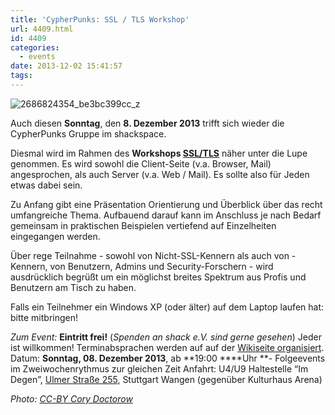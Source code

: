 ```yaml
---
title: 'CypherPunks: SSL / TLS Workshop'
url: 4409.html
id: 4409
categories:
  - events
date: 2013-12-02 15:41:57
tags:
---
```


![2686824354_be3bc399cc_z](https://blog.shackspace.de/wp-content/uploads/2013/06/2686824354_be3bc399cc_z-300x168.jpg)

Auch diesen **Sonntag**, den **8\. Dezember 2013** trifft sich wieder die CypherPunks Gruppe im shackspace.

Diesmal wird im Rahmen des **Workshops [SSL/TLS](http://de.wikipedia.org/wiki/Transport_Layer_Security)** näher unter die Lupe genommen.
Es wird sowohl die Client-Seite (v.a. Browser, Mail) angesprochen, als auch Server (v.a. Web / Mail). Es sollte also für Jeden etwas dabei sein.

Zu Anfang gibt eine Präsentation Orientierung und Überblick über das recht umfangreiche Thema.
Aufbauend darauf kann im Anschluss je nach Bedarf gemeinsam in praktischen Beispielen vertiefend auf Einzelheiten eingegangen werden.

Über rege Teilnahme - sowohl von Nicht-SSL-Kennern als auch von -Kennern, von Benutzern, Admins und Security-Forschern - wird ausdrücklich begrüßt um ein möglichst breites Spektrum aus Profis und Benutzern am Tisch zu haben.

Falls ein Teilnehmer ein Windows XP (oder älter) auf dem Laptop laufen hat: bitte mitbringen!

_Zum Event:_
**Eintritt frei!** (_Spenden an shack e.V. sind gerne gesehen_) Jeder ist willkommen! Terminabsprachen werden auf auf der [Wikiseite organisiert](https://blog.shackspace.de/wiki/doku.php?id=project:cypherpunks).
Datum: **Sonntag, 08\. Dezember 2013**, ab **19:00 ****Uhr **- Folgeevents im Zweiwochenrythmus zur gleichen Zeit
Anfahrt: U4/U9 Haltestelle “Im Degen”, [Ulmer Straße 255](https://blog.shackspace.de/?page_id=713), Stuttgart Wangen (gegenüber Kulturhaus Arena)

_Photo: [CC-BY Cory Doctorow](http://www.flickr.com/photos/doctorow/2686824354/sizes/z/in/photolist-56qFgQ-56qJHL-56qS3q-56qX6d-56r5Yy-56rgLL-56rk71-56rmMJ-56rySm-56rG69-56rHzS-56rKcs-56rNvj-56rPYd-56rUfm-56rVQh-56rXjJ-5X4r7M-5X4r9e-5X4rck-5X4re6-5X4reP-5X4rfD-5X4rgR-5X4ri2-5X4rkc-5X4rm6-5X4s36-5X4s4c-5X8FeQ-5X8FjG-5X8FkG-5X8FnW-5X8FsQ-6atQYQ-6dQaaG-7fi59Q-7qdo62-7qdoF2-7qhgHq-7qhho1-7qhhVb-7qhjub-7qhjWE-dyGtR6-dVkr1L-e9NPx5-exDobd-8NUHNY-8NUHX1-8NRFsx/)_